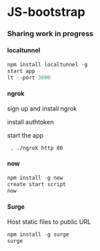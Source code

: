 # JS-bootstrap

### Sharing work in progress

#### localtunnel
```javascript
npm install localtunnel -g
start app
lt --port 3000
```

#### ngrok
sign up and install ngrok

install authtoken

start the app
```
 . ./ngrok http 80
```

#### now


```javascript
npm install -g now
create start script
now
```

#### Surge
Host static files to public URL
```javascript
npm install -g surge
surge
```
